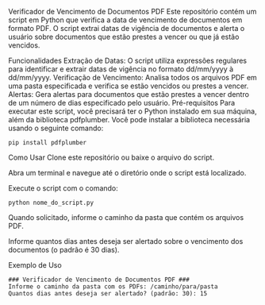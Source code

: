 Verificador de Vencimento de Documentos PDF
Este repositório contém um script em Python que verifica a data de vencimento de documentos em formato PDF. O script extrai datas de vigência de documentos e alerta o usuário sobre documentos que estão prestes a vencer ou que já estão vencidos.

Funcionalidades
Extração de Datas: O script utiliza expressões regulares para identificar e extrair datas de vigência no formato dd/mm/yyyy à dd/mm/yyyy.
Verificação de Vencimento: Analisa todos os arquivos PDF em uma pasta especificada e verifica se estão vencidos ou prestes a vencer.
Alertas: Gera alertas para documentos que estão prestes a vencer dentro de um número de dias especificado pelo usuário.
Pré-requisitos
Para executar este script, você precisará ter o Python instalado em sua máquina, além da biblioteca pdfplumber. Você pode instalar a biblioteca necessária usando o seguinte comando:

```pip install pdfplumber```

Como Usar
Clone este repositório ou baixe o arquivo do script.

Abra um terminal e navegue até o diretório onde o script está localizado.

Execute o script com o comando:

```python nome_do_script.py```

Quando solicitado, informe o caminho da pasta que contém os arquivos PDF.

Informe quantos dias antes deseja ser alertado sobre o vencimento dos documentos (o padrão é 30 dias).

Exemplo de Uso
```
### Verificador de Vencimento de Documentos PDF ###
Informe o caminho da pasta com os PDFs: /caminho/para/pasta
Quantos dias antes deseja ser alertado? (padrão: 30): 15
```

